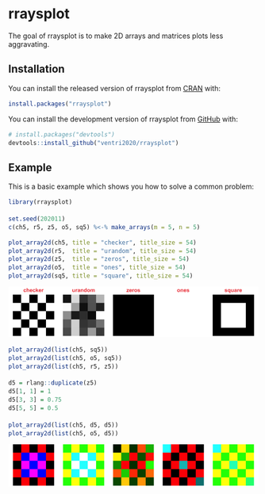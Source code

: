 
<!-- README.md is generated from README.Rmd. Please edit that file -->

# rraysplot

<!-- badges: start -->
<!-- badges: end -->

The goal of rraysplot is to make 2D arrays and matrices plots less
aggravating.

## Installation

You can install the released version of rraysplot from
[CRAN](https://CRAN.R-project.org) with:

``` r
install.packages("rraysplot")
```

You can install the development version of rraysplot from
[GitHub](https://github.com/) with:

``` r
# install.packages("devtools")
devtools::install_github("ventri2020/rraysplot")
```

## Example

This is a basic example which shows you how to solve a common problem:

``` r
library(rraysplot)

set.seed(202011)
c(ch5, r5, z5, o5, sq5) %<-% make_arrays(m = 5, n = 5)
```

``` r
plot_array2d(ch5, title = "checker", title_size = 54)
plot_array2d(r5,  title = "urandom", title_size = 54)
plot_array2d(z5,  title = "zeros", title_size = 54)
plot_array2d(o5,  title = "ones", title_size = 54)
plot_array2d(sq5, title = "square", title_size = 54)
```

<img src="man/figures/README-figures-side-1.png" width="20%" /><img src="man/figures/README-figures-side-2.png" width="20%" /><img src="man/figures/README-figures-side-3.png" width="20%" /><img src="man/figures/README-figures-side-4.png" width="20%" /><img src="man/figures/README-figures-side-5.png" width="20%" />

``` r
plot_array2d(list(ch5, sq5))
plot_array2d(list(ch5, o5, sq5))
plot_array2d(list(ch5, r5, z5))

d5 = rlang::duplicate(z5)
d5[1, 1] = 1
d5[3, 3] = 0.75
d5[5, 5] = 0.5

plot_array2d(list(ch5, d5, d5))
plot_array2d(list(ch5, o5, d5))
```

<img src="man/figures/README-figures-side-color-1.png" width="20%" /><img src="man/figures/README-figures-side-color-2.png" width="20%" /><img src="man/figures/README-figures-side-color-3.png" width="20%" /><img src="man/figures/README-figures-side-color-4.png" width="20%" /><img src="man/figures/README-figures-side-color-5.png" width="20%" />
